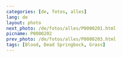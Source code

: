 ```yaml
---
categories: [de, fotos, alles]
lang: de
layout: photo
next_photo: /de/fotos/alles/P0000201.html
picname: P0000202
prev_photo: /de/fotos/alles/P0000203.html
tags: [Blood, Dead Springbock, Grass]
---
```

